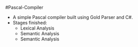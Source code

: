 #Pascal-Compiler
* A simple Pascal compiler built using Gold Parser and C#.
* Stages finished:
    * Lexical Analysis
    * Semantic Analysis
    * Semantic Analysis
